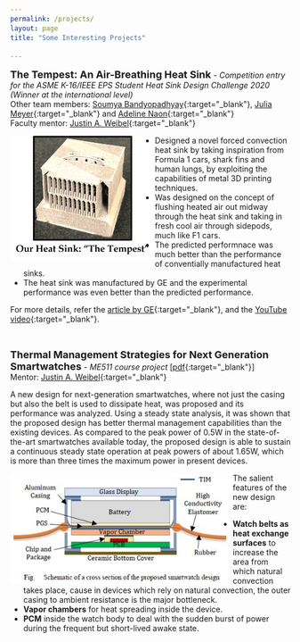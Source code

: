 ```yaml
---
permalink: /projects/
layout: page
title: "Some Interesting Projects"

---
```


**<font size="4"> The Tempest: An Air-Breathing Heat Sink </font>** - *Competition entry for the ASME K-16/IEEE EPS Student Heat Sink Design Challenge 2020\
(Winner at the international level)*\
Other team members: [Soumya Bandyopadhyay](https://engineering.purdue.edu/CTRC/research/staff_bios/soumya_bandy.php){:target="_blank"}, [Julia Meyer](https://www.linkedin.com/in/julia-meyer/){:target="_blank"} and [Adeline Naon](https://www.linkedin.com/in/adeline-naon-2021/){:target="_blank"}\
Faculty mentor: [Justin A. Weibel](https://engineering.purdue.edu/ME/People/ptProfile?resource_id=78578){:target="_blank"}
  
<img align="left" src="/manufactured_hs.png" width = 260>
  
  - Designed a novel forced convection heat sink by taking inspiration from Formula 1 cars, shark fins and human lungs, by exploiting the capabilities of metal 3D printing techniques.
  - Was designed on the concept of flushing heated air out midway through the heat sink and taking in fresh cool air through sidepods, much like F1 cars.
  - The predicted performnace was much better than the performance of conventially manufactured heat sinks.
  - The heat sink was manufactured by GE and the experimental performance was even better than the predicted performance.

 
 For more details, refer the [article by GE](https://www.ge.com/additive/blog/qa-purdue-universitys-panthers-take-inspiration-natural-world-and-human-body-win-additive-heat){:target="_blank"}, and the [YouTube video](https://www.youtube.com/watch?v=tzs5IBjVMH8&t=1s){:target="_blank"}.
  
&nbsp;

**<font size="4"> Thermal Management Strategies for Next Generation Smartwatches </font>** - *ME511 course project* [[pdf](/ME511_report.pdf){:target="_blank"}]\
Mentor: [Justin A. Weibel](https://engineering.purdue.edu/ME/People/ptProfile?resource_id=78578){:target="_blank"}
   
A new design for next-generation smartwatches, where not just the casing but also the belt is used to dissipate heat, was proposed and its performance was analyzed. Using a steady state analysis, it was shown that the proposed design has better thermal management capabilities than the existing devices. As compared to the peak power of 0.5W in the state-of-the-art smartwatches available today, the proposed design is able to sustain a continuous steady state operation at peak powers of about 1.65W, which is more than three times the maximum power in present devices. 
   
<img align="left" src="/labeled_watch.JPG" width = 400> 

The salient features of the new design are:
- **Watch belts as heat exchange surfaces** to increase the area from which natural convection takes place, cause in devices which rely on natural convection, the outer casing to ambient resistance is the major bottleneck.
- **Vapor chambers** for heat spreading inside the device.
- **PCM** inside the watch body to deal with the sudden burst of power during the frequent but short-lived awake state.
  
  
  
  
  


